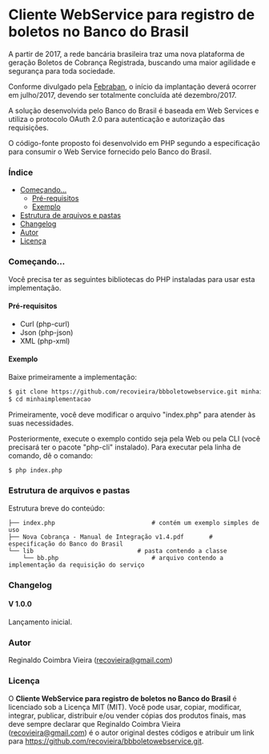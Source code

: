# **Cliente WebService para registro de boletos no Banco do Brasil**
A partir de 2017, a rede bancária brasileira traz uma nova plataforma de geração Boletos de Cobrança Registrada, buscando uma maior agilidade e segurança para toda sociedade.

Conforme divulgado pela [Febraban](https://portal.febraban.org.br/pagina/3150/1094/pt-br/servicos-novo-plataforma-boletos), o início da implantação deverá ocorrer em julho/2017, devendo ser totalmente concluída até dezembro/2017.

A solução desenvolvida pelo Banco do Brasil é baseada em Web Services e utiliza o protocolo OAuth 2.0 para autenticação e autorização das requisições.

O código-fonte proposto foi desenvolvido em PHP segundo a especificação para consumir o Web Service fornecido pelo Banco do Brasil.

### Índice
- [Começando...](#começando)
  - [Pré-requisitos](#pr%C3%A9-requisitos)
  - [Exemplo](#exemplo)
- [Estrutura de arquivos e pastas](#estrutura-de-arquivos-e-pastas)
- [Changelog](#changelog)
- [Autor](#autor)
- [Licença](#licen%C3%A7a)


### Começando...
Você precisa ter as seguintes bibliotecas do PHP instaladas para usar esta implementação.

#### Pré-requisitos
  - Curl (php-curl)
  - Json (php-json)
  - XML (php-xml)

#### Exemplo
Baixe primeiramente a implementação:

```sh
$ git clone https://github.com/recovieira/bbboletowebservice.git minhaimplementacao
$ cd minhaimplementacao
```

Primeiramente, você deve modificar o arquivo "index.php" para atender às suas necessidades.

Posteriormente, execute o exemplo contido seja pela Web ou pela CLI (você precisará ter o pacote "php-cli" instalado). Para executar pela linha de comando, dê o comando:

```sh
$ php index.php
```

### Estrutura de arquivos e pastas
Estrutura breve do conteúdo:

```
├── index.php							# contém um exemplo simples de uso
├── Nova Cobrança - Manual de Integração v1.4.pdf		# especificação do Banco do Brasil
└── lib								# pasta contendo a classe
    └── bb.php							# arquivo contendo a implementação da requisição do serviço
```

### Changelog
#### V 1.0.0
Lançamento inicial.

### Autor
Reginaldo Coimbra Vieira (recovieira@gmail.com)

### Licença
O **Cliente WebService para registro de boletos no Banco do Brasil** é licenciado sob a Licença MIT (MIT). Você pode usar, copiar, modificar, integrar, publicar, distribuir e/ou vender cópias dos produtos finais, mas deve sempre declarar que Reginaldo Coimbra Vieira (recovieira@gmail.com) é o autor original destes códigos e atribuir um link para https://github.com/recovieira/bbboletowebservice.git.
